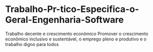 # Trabalho-Pr-tico-Especifica-o-Geral-Engenharia-Software
Trabalho decente e crescimento econômico Promover o crescimento econômico inclusivo e sustentável, o emprego pleno e produtivo e o trabalho digno para todos
